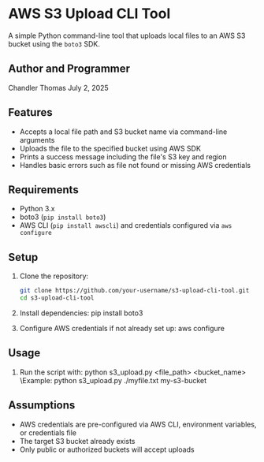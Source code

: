 # AWS S3 Upload CLI Tool

A simple Python command-line tool that uploads local files to an AWS S3 bucket using the `boto3` SDK.

## Author and Programmer
Chandler Thomas
July 2, 2025

## Features

- Accepts a local file path and S3 bucket name via command-line arguments
- Uploads the file to the specified bucket using AWS SDK
- Prints a success message including the file's S3 key and region
- Handles basic errors such as file not found or missing AWS credentials

## Requirements

- Python 3.x
- boto3 (`pip install boto3`)
- AWS CLI (`pip install awscli`) and credentials configured via `aws configure`

## Setup

1. Clone the repository:
   ```bash
   git clone https://github.com/your-username/s3-upload-cli-tool.git
   cd s3-upload-cli-tool

2. Install dependencies:
   pip install boto3

3. Configure AWS credentials if not already set up:
   aws configure

## Usage

1. Run the script with:
   python s3_upload.py <file_path> <bucket_name>  \\Example: python s3_upload.py ./myfile.txt my-s3-bucket

## Assumptions

- AWS credentials are pre-configured via AWS CLI, environment variables, or credentials file
- The target S3 bucket already exists
- Only public or authorized buckets will accept uploads

  
